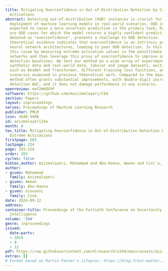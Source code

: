 ```yaml
---
title: Mitigating Overconfidence in Out-of-Distribution Detection by Capturing Extreme
  Activations
abstract: Detecting out-of-distribution (OOD) instances is crucial for the reliable
  deployment of machine learning models in real-world scenarios. OOD inputs are commonly
  expected to cause a more uncertain prediction in the primary task; however, there
  are OOD cases for which the model returns a highly confident prediction. This phenomenon,
  denoted as "overconfidence", presents a challenge to OOD detection.  Specifically,
  theoretical evidence indicates that overconfidence is an intrinsic property of certain
  neural network architectures, leading to poor OOD detection. In this work, we address
  this issue by measuring extreme activation values in the penultimate layer of neural
  networks and then leverage this proxy of overconfidence to improve on several OOD
  detection baselines. We test our method on a wide array of experiments spanning
  synthetic data and real-world data, tabular and image datasets, multiple architectures
  such as ResNet and Transformer, different training loss functions, and include the
  scenarios examined in previous theoretical work. Compared to the baselines, our
  method often grants substantial improvements, with double-digit increases in OOD
  detection AUC, and it does not damage performance in any scenario.
openreview: nwf2mKQVhP
software: https://github.com/mazizmalayeri/CEA
section: Papers
layout: inproceedings
series: Proceedings of Machine Learning Research
publisher: PMLR
issn: 2640-3498
id: azizmalayeri24a
month: 0
tex_title: Mitigating Overconfidence in Out-of-Distribution Detection by Capturing
  Extreme Activations
firstpage: 203
lastpage: 224
page: 203-224
order: 203
cycles: false
bibtex_author: Azizmalayeri, Mohammad and Abu-Hanna, Ameen and Cin\`a, Giovanni
author:
- given: Mohammad
  family: Azizmalayeri
- given: Ameen
  family: Abu-Hanna
- given: Giovanni
  family: Cinà
date: 2024-09-12
address:
container-title: Proceedings of the Fortieth Conference on Uncertainty in Artificial
  Intelligence
volume: '244'
genre: inproceedings
issued:
  date-parts:
  - 2024
  - 9
  - 12
pdf: https://raw.githubusercontent.com/mlresearch/v244/main/assets/azizmalayeri24a/azizmalayeri24a.pdf
extras: []
# Format based on Martin Fenner's citeproc: https://blog.front-matter.io/posts/citeproc-yaml-for-bibliographies/
---
```

